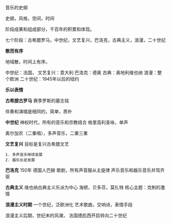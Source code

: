 音乐的史纲

史纲，风格，空间，时间

阶段成果和组成部分，千百年的积累和体现。

七个阶段：古希腊罗马，中世纪，文艺复兴，巴洛克，古典主义，浪漫，二十世纪

**散而有序**

地域散，时间上有序。

中世纪：法国，
文艺复兴：意大利
巴洛克：德奥
古典：奥地利维也纳
浪漫：整个欧洲
二十世纪：1945年以后的纽约

**乐以表情**

**古希腊古罗马**
赛季罗斯的墓志铭

伴奏和演唱是相同的，简单，质朴

**中世纪**
神权时代，所有的音乐和宗教结合
格里高利圣咏，单声

奥尔加农（二重唱），多声音乐，二重三重

**文艺复兴**
目标是复兴古希腊文艺

	1. 多声音乐继续发展
	2. 器乐长足发展

**巴洛克**
150年
德国人巴赫
歌剧，所有声音服从主旋律
声乐音乐和器乐音乐并驾齐驱

**古典主义**
维也纳古典主义乐派为中心
海顿，贝多芬，莫扎特
核心主题：克制的激情

**浪漫主义时期**
一个世纪，泛欧洲化
艺术歌曲，交响诗，表情手段

浪漫主义后期，世纪末的风潮，
法国德彪西开启转向二十世纪

